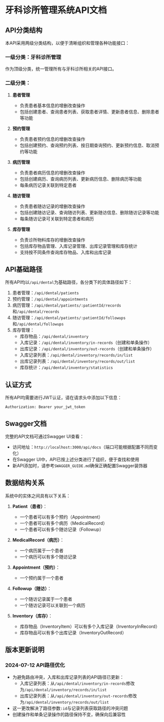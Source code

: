 # 牙科诊所管理系统API文档

## API分类结构

本API采用两级分类结构，以便于清晰组织和管理各种功能接口：

### 一级分类：牙科诊所管理

作为顶级分类，统一管理所有与牙科诊所相关的API接口。

### 二级分类：

1. **患者管理**
   - 负责患者基本信息的增删改查操作
   - 包括创建患者、查询患者列表、获取患者详情、更新患者信息、删除患者等功能

2. **预约管理**
   - 负责患者预约信息的增删改查操作
   - 包括创建预约、查询预约列表、按日期查询预约、更新预约信息、取消预约等功能

3. **病历管理**
   - 负责患者病历信息的增删改查操作
   - 包括创建病历、查询病历列表、更新病历信息、删除病历等功能
   - 每条病历记录关联到特定患者

4. **随访管理**
   - 负责患者随访记录的增删改查操作
   - 包括创建随访记录、查询随访列表、更新随访信息、删除随访记录等功能
   - 每条随访记录可关联到特定患者和病历

5. **库存管理**
   - 负责诊所物料库存的增删改查操作
   - 包括库存物品管理、入库记录管理、出库记录管理和库存统计
   - 支持按不同条件查询库存物品、入库和出库记录

## API基础路径

所有API均以`/api/dental`为基础路径，各分类下的具体路径如下：

1. 患者管理：`/api/dental/patients`
2. 预约管理：`/api/dental/appointments`
3. 病历管理：`/api/dental/patients/:patientId/records`和`/api/dental/records`
4. 随访管理：`/api/dental/patients/:patientId/followups`和`/api/dental/followups`
5. 库存管理：
   - 库存物品：`/api/dental/inventory`
   - 入库记录：`/api/dental/inventory/in-records`（创建和单条操作）
   - 出库记录：`/api/dental/inventory/out-records`（创建和单条操作）
   - 入库记录列表：`/api/dental/inventory/records/in/list`
   - 出库记录列表：`/api/dental/inventory/records/out/list`
   - 库存统计：`/api/dental/inventory/statistics`

## 认证方式

所有API均需要进行JWT认证，请在请求头中添加以下信息：

```
Authorization: Bearer your_jwt_token
```

## Swagger文档

完整的API文档可通过Swagger UI查看：
- 访问地址：`http://localhost:3000/api/docs`（端口可能根据配置不同而变化）
- 在Swagger UI中，API已按上述分类进行了组织，便于查找和使用
- 新API添加时，请参考`SWAGGER_GUIDE.md`确保正确配置Swagger装饰器

## 数据结构关系

系统中的实体之间具有以下关系：

1. **Patient（患者）**：
   - 一个患者可以有多个预约（Appointment）
   - 一个患者可以有多个病历（MedicalRecord）
   - 一个患者可以有多个随访记录（Followup）

2. **MedicalRecord（病历）**：
   - 一个病历属于一个患者
   - 一个病历可以有多个随访记录

3. **Appointment（预约）**：
   - 一个预约属于一个患者

4. **Followup（随访）**：
   - 一个随访记录属于一个患者
   - 一个随访记录可以关联到一个病历

5. **Inventory（库存）**：
   - 库存物品（InventoryItem）可以有多个入库记录（InventoryInRecord）
   - 库存物品可以有多个出库记录（InventoryOutRecord）

## 版本更新说明

### 2024-07-12 API路径优化
- 为避免路由冲突，入库和出库记录列表的API路径已更新：
  - 入库记录列表：从`/api/dental/inventory/in-records`修改为`/api/dental/inventory/records/in/list`
  - 出库记录列表：从`/api/dental/inventory/out-records`修改为`/api/dental/inventory/records/out/list`
- 这一更改解决了路径参数`:id`与记录列表获取路径的冲突问题
- 创建操作和单条记录操作的路径保持不变，确保向后兼容性 